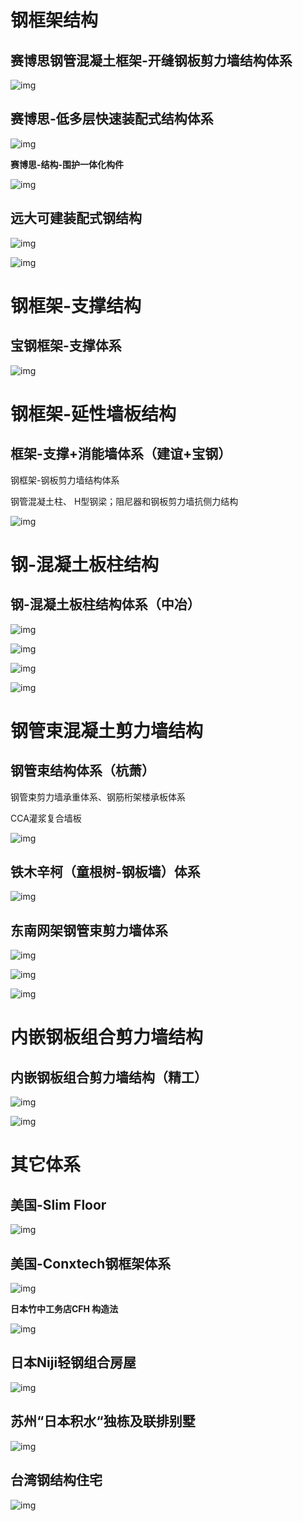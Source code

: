 # 钢框架结构

## 赛博思钢管混凝土框架-开缝钢板剪力墙结构体系

![img](./%E8%A3%85%E9%85%8D%E5%BC%8F%E9%92%A2%E7%BB%93%E6%9E%84.assets/wps689B.tmp.jpg) 

## 赛博思-低多层快速装配式结构体系

![img](./%E8%A3%85%E9%85%8D%E5%BC%8F%E9%92%A2%E7%BB%93%E6%9E%84.assets/wps689C.tmp.jpg) 

**赛博思-结构-围护一体化构件**

![img](./%E8%A3%85%E9%85%8D%E5%BC%8F%E9%92%A2%E7%BB%93%E6%9E%84.assets/wps689D.tmp.jpg) 

## 远大可建装配式钢结构

![img](./%E8%A3%85%E9%85%8D%E5%BC%8F%E9%92%A2%E7%BB%93%E6%9E%84.assets/wps689E.tmp.jpg) 

![img](./%E8%A3%85%E9%85%8D%E5%BC%8F%E9%92%A2%E7%BB%93%E6%9E%84.assets/wps689F.tmp.jpg) 

# 钢框架-支撑结构

## 宝钢框架-支撑体系

![img](./%E8%A3%85%E9%85%8D%E5%BC%8F%E9%92%A2%E7%BB%93%E6%9E%84.assets/wps68A0.tmp.jpg) 

# 钢框架-延性墙板结构

## 框架-支撑+消能墙体系（建谊+宝钢）

钢框架-钢板剪力墙结构体系

钢管混凝土柱、 H型钢梁；阻尼器和钢板剪力墙抗侧力结构

![img](./%E8%A3%85%E9%85%8D%E5%BC%8F%E9%92%A2%E7%BB%93%E6%9E%84.assets/wps68B0.tmp.jpg) 

# 钢-混凝土板柱结构

## 钢-混凝土板柱结构体系（中冶）

![img](./%E8%A3%85%E9%85%8D%E5%BC%8F%E9%92%A2%E7%BB%93%E6%9E%84.assets/wps68B1.tmp.jpg) 

![img](./%E8%A3%85%E9%85%8D%E5%BC%8F%E9%92%A2%E7%BB%93%E6%9E%84.assets/wps68B2.tmp.jpg) 

![img](./%E8%A3%85%E9%85%8D%E5%BC%8F%E9%92%A2%E7%BB%93%E6%9E%84.assets/wps68B3.tmp.jpg) 

![img](./%E8%A3%85%E9%85%8D%E5%BC%8F%E9%92%A2%E7%BB%93%E6%9E%84.assets/wps68B4.tmp.jpg) 

# 钢管束混凝土剪力墙结构

## 钢管束结构体系（杭萧）

钢管束剪力墙承重体系、钢筋桁架楼承板体系

CCA灌浆复合墙板

![img](./%E8%A3%85%E9%85%8D%E5%BC%8F%E9%92%A2%E7%BB%93%E6%9E%84.assets/wps68B5.tmp.jpg) 

## 铁木辛柯（童根树-钢板墙）体系

![img](./%E8%A3%85%E9%85%8D%E5%BC%8F%E9%92%A2%E7%BB%93%E6%9E%84.assets/wps68B6.tmp.jpg) 

## 东南网架钢管束剪力墙体系

![img](./%E8%A3%85%E9%85%8D%E5%BC%8F%E9%92%A2%E7%BB%93%E6%9E%84.assets/wps68B7.tmp.jpg) 

![img](./%E8%A3%85%E9%85%8D%E5%BC%8F%E9%92%A2%E7%BB%93%E6%9E%84.assets/wps68B8.tmp.jpg) 

![img](./%E8%A3%85%E9%85%8D%E5%BC%8F%E9%92%A2%E7%BB%93%E6%9E%84.assets/wps68B9.tmp.jpg) 

# 内嵌钢板组合剪力墙结构

## 内嵌钢板组合剪力墙结构（精工）

![img](./%E8%A3%85%E9%85%8D%E5%BC%8F%E9%92%A2%E7%BB%93%E6%9E%84.assets/wps68BA.tmp.jpg) 

![img](./%E8%A3%85%E9%85%8D%E5%BC%8F%E9%92%A2%E7%BB%93%E6%9E%84.assets/wps68BB.tmp.jpg) 

# 其它体系

## 美国-Slim Floor

![img](./%E8%A3%85%E9%85%8D%E5%BC%8F%E9%92%A2%E7%BB%93%E6%9E%84.assets/wps68CC.tmp.jpg) 

## 美国-Conxtech钢框架体系

![img](./%E8%A3%85%E9%85%8D%E5%BC%8F%E9%92%A2%E7%BB%93%E6%9E%84.assets/wps68CD.tmp.jpg) 

**日本竹中工务店CFH 构造法**

![img](./%E8%A3%85%E9%85%8D%E5%BC%8F%E9%92%A2%E7%BB%93%E6%9E%84.assets/wps68CE.tmp.jpg) 

## 日本Niji轻钢组合房屋

![img](./%E8%A3%85%E9%85%8D%E5%BC%8F%E9%92%A2%E7%BB%93%E6%9E%84.assets/wps68CF.tmp.jpg) 

## 苏州“日本积水“独栋及联排别墅

![img](./%E8%A3%85%E9%85%8D%E5%BC%8F%E9%92%A2%E7%BB%93%E6%9E%84.assets/wps68D0.tmp.jpg) 

## 台湾钢结构住宅

![img](./%E8%A3%85%E9%85%8D%E5%BC%8F%E9%92%A2%E7%BB%93%E6%9E%84.assets/wps68D1.tmp.jpg) 

 